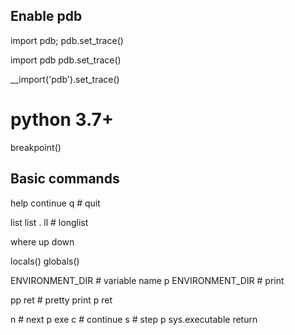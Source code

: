 ## Enable pdb

import pdb; pdb.set_trace()

import pdb
pdb.set_trace()

__import('pdb').set_trace()

# python 3.7+
breakpoint()

## Basic commands
help
continue
q  # quit

list
list .
ll  # longlist

where
up
down

locals()
globals()

ENVIRONMENT_DIR  # variable name
p ENVIRONMENT_DIR  # print

pp ret  # pretty print
p ret

n  # next
p exe
c  # continue
s  # step
p sys.executable
return
